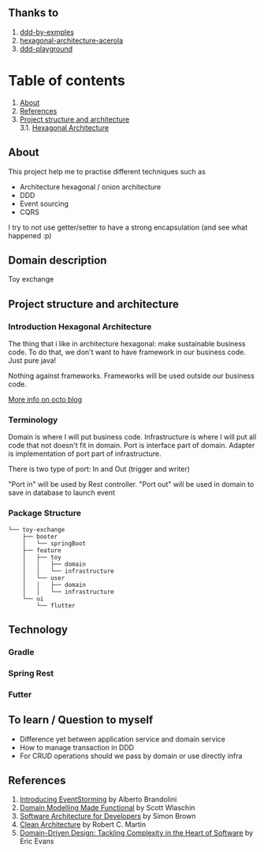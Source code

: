 ## Thanks to

1. [ddd-by-exmples](https://github.com/ddd-by-examples/library/)
2. [hexagonal-architecture-acerola](https://github.com/ivanpaulovich/hexagonal-architecture-acerola)
3. [ddd-playground](https://github.com/jorge07/ddd-playground/)

# Table of contents

1. [About](#about)
2. [References](#references)
3. [Project structure and architecture](#project-structure-and-architecture)  
   3.1. [Hexagonal Architecture](#hexagonal-architecture)

## About

This project help me to practise different techniques such as
- Architecture hexagonal / onion architecture
- DDD
- Event sourcing
- CQRS

I try to not use getter/setter to have a strong encapsulation (and see what happened :p)

## Domain description

Toy exchange

## Project structure and architecture
### Introduction Hexagonal Architecture
The thing that i like in architecture hexagonal: make sustainable business code.
To do that, we don't want to have framework in our business code.
Just pure java!

Nothing against frameworks. Frameworks will be used outside our business code.

[More info on octo blog](https://blog.octo.com/en/hexagonal-architecture-three-principles-and-an-implementation-example/)

### Terminology
Domain is where I will put business code.
Infrastructure is where I will put all code that not doesn't fit in domain.
Port is interface part of domain.
Adapter is implementation of port part of infrastructure.

There is two type of port: In and Out (trigger and writer)

"Port in" will be used by Rest controller.
"Port out" will be used in domain to save in database to launch event

### Package Structure

```
└── toy-exchange
    ├── booter
    │   └── springBoot
    ├── feature
    │   ├── toy
    │   │   ├── domain
    │   │   └── infrastructure
    │   └── user
    │   │   ├── domain
    │   │   └── infrastructure
    └── ui
        └── flutter
```

## Technology
### Gradle
### Spring Rest
### Futter

## To learn / Question to myself

- Difference yet between application service and domain service
- How to manage transaction in DDD
- For CRUD operations should we pass by domain or use directly infra 

## References

1. [Introducing EventStorming](https://leanpub.com/introducing_eventstorming) by Alberto Brandolini
2. [Domain Modelling Made Functional](https://pragprog.com/book/swdddf/domain-modeling-made-functional) by Scott Wlaschin
3. [Software Architecture for Developers](https://softwarearchitecturefordevelopers.com) by Simon Brown
4. [Clean Architecture](https://www.amazon.com/Clean-Architecture-Craftsmans-Software-Structure/dp/0134494164) by Robert C. Martin
5. [Domain-Driven Design: Tackling Complexity in the Heart of Software](https://www.amazon.com/Domain-Driven-Design-Tackling-Complexity-Software/dp/0321125215) by Eric Evans
